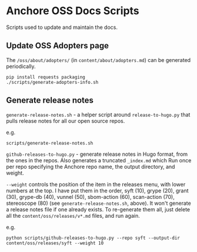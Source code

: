 # Anchore OSS Docs Scripts

Scripts used to update and maintain the docs.

## Update OSS Adopters page

The `/oss/about/adopters/` (in `content/about/adopters.md`) can be generated periodically.

```
pip install requests packaging
./scripts/generate-adopters-info.sh
```

## Generate release notes

`generate-release-notes.sh` - a helper script around `release-to-hugo.py` that pulls release notes for all our open source repos.

e.g. 

`scripts/generate-release-notes.sh`

`github-releases-to-hugo.py` - generate release notes in Hugo format, from the ones in the repos. Also generates a truncated `_index.md` which  Run once per repo specifying the Anchore repo name, the output directory, and weight. 

`--weight` controls the position of the item in the releases menu, with lower numbers at the top. I have put them in the order, syft (10), grype (20), grant (30), grype-db (40), vunnel (50), sbom-action (60), scan-action (70), stereoscope (80) (see `generate-release-notes.sh`, above). It won't generate a release notes file if one already exists. To re-generate them all, just delete all the `content/oss/releases/v*.md` files, and run again.

e.g. 

`python scripts/github-releases-to-hugo.py --repo syft --output-dir content/oss/releases/syft --weight 10`
